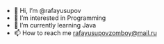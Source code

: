 - 👋 Hi, I’m @rafayusupov
- 👀 I’m interested in Programming
- 🌱 I’m currently learning Java
- 📫 How to reach me rafayusupovzomboy@mail.ru


